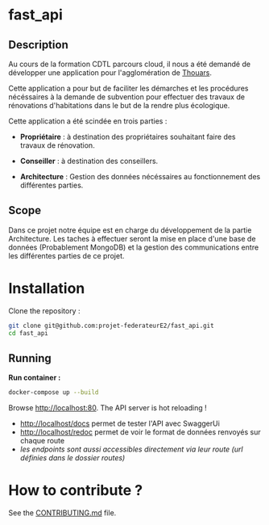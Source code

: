 # fast_api


## Description

Au cours de la formation CDTL parcours cloud, il nous a été demandé de développer une application pour l'agglomération de [Thouars](https://thouarsetmoi.fr/).

Cette application a pour but de faciliter les démarches et les procédures nécéssaires à la demande de subvention pour effectuer des travaux de rénovations d'habitations dans le but de la rendre plus écologique.

Cette application a été scindée en trois parties :

- **Propriétaire** : à destination des propriétaires souhaitant faire des travaux de rénovation.

- **Conseiller** : à destination des conseillers.

- **Architecture** : Gestion des données nécéssaires au fonctionnement des différentes parties.

## Scope

Dans ce projet notre équipe est en charge du développement de la partie Architecture. Les taches à effectuer seront la mise en place d'une base de données (Probablement MongoDB) et la gestion des communications entre les différentes parties de ce projet.

# Installation

Clone the repository :
```bash
git clone git@github.com:projet-federateurE2/fast_api.git
cd fast_api
```

## Running

**Run container :**
```bash
docker-compose up --build
```

Browse [http://localhost:80](http://localhost:80).
The API server is hot reloading !

- [http://localhost/docs](http://localhost/docs) permet de tester l'API avec SwaggerUi
- [http://localhost/redoc](http://localhost/redoc) permet de voir le format de données renvoyés sur chaque route
- *les endpoints sont aussi accessibles directement via leur route (url définies dans le dossier routes)*

# How to contribute ?

See the [CONTRIBUTING.md](CONTRIBUTING.md) file.
